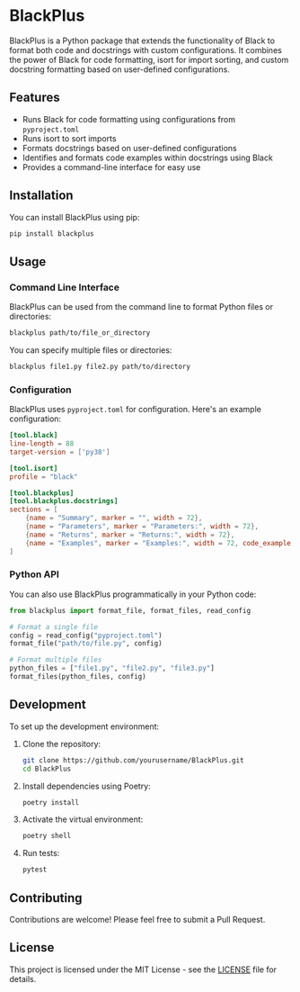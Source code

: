 # BlackPlus

BlackPlus is a Python package that extends the functionality of Black to format both code and docstrings with custom configurations. It combines the power of Black for code formatting, isort for import sorting, and custom docstring formatting based on user-defined configurations.

## Features

- Runs Black for code formatting using configurations from `pyproject.toml`
- Runs isort to sort imports
- Formats docstrings based on user-defined configurations
- Identifies and formats code examples within docstrings using Black
- Provides a command-line interface for easy use

## Installation

You can install BlackPlus using pip:

```bash
pip install blackplus
```

## Usage

### Command Line Interface

BlackPlus can be used from the command line to format Python files or directories:

```bash
blackplus path/to/file_or_directory
```

You can specify multiple files or directories:

```bash
blackplus file1.py file2.py path/to/directory
```

### Configuration

BlackPlus uses `pyproject.toml` for configuration. Here's an example configuration:

```toml
[tool.black]
line-length = 88
target-version = ['py38']

[tool.isort]
profile = "black"

[tool.blackplus]
[tool.blackplus.docstrings]
sections = [
    {name = "Summary", marker = "", width = 72},
    {name = "Parameters", marker = "Parameters:", width = 72},
    {name = "Returns", marker = "Returns:", width = 72},
    {name = "Examples", marker = "Examples:", width = 72, code_example = {start_marker = "```python", end_marker = "```"}},
]
```

### Python API

You can also use BlackPlus programmatically in your Python code:

```python
from blackplus import format_file, format_files, read_config

# Format a single file
config = read_config("pyproject.toml")
format_file("path/to/file.py", config)

# Format multiple files
python_files = ["file1.py", "file2.py", "file3.py"]
format_files(python_files, config)
```

## Development

To set up the development environment:

1. Clone the repository:
   ```bash
   git clone https://github.com/yourusername/BlackPlus.git
   cd BlackPlus
   ```

2. Install dependencies using Poetry:
   ```bash
   poetry install
   ```

3. Activate the virtual environment:
   ```bash
   poetry shell
   ```

4. Run tests:
   ```bash
   pytest
   ```

## Contributing

Contributions are welcome! Please feel free to submit a Pull Request.

## License

This project is licensed under the MIT License - see the [LICENSE](LICENSE) file for details.
